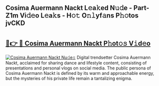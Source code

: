 ## Cosima Auermann Nackt L𝚎a𝚔ed N𝚞𝚍e - Part-Z1m Vi𝚍𝚎o L𝚎a𝚔s - H𝚘𝚝 O𝚗𝚕yf𝚊ns P𝚑𝚘tos jvCKD

# <h2><a href="http://kfc1cpa.oniu.top/?m=Cosima+Auermann+Nackt">🔗👉 🔴 Cosima Auermann Nackt P𝚑ot𝚘𝚜 V𝚒d𝚎o</a></h2>

[![Cosima Auermann Nackt Nu𝚍e𝚜](https://i.imgur.com/0qMVB7G.gif)](http://kfc1cpa.oniu.top/?m=Cosima+Auermann+Nackt)
Digital trendsetter Cosima Auermann Nackt, acclaimed for sharing dance and lifestyle content, consisting of presentations and personal vlogs on social media. The public persona of Cosima Auermann Nackt is defined by its warm and approachable energy, but the mysteries of his private life remain a tantalizing enigma.  
